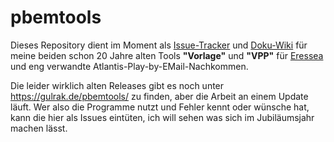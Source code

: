 # pbemtools

Dieses Repository dient im Moment als [Issue-Tracker](https://github.com/gulrak/pbemtools/issues) und [Doku-Wiki](https://github.com/gulrak/pbemtools/wiki) für meine beiden schon 20 Jahre alten Tools **"Vorlage"** und **"VPP"** für [Eressea](https://www.eressea.de) und eng verwandte Atlantis-Play-by-EMail-Nachkommen. 

Die leider wirklich alten Releases gibt es noch unter https://gulrak.de/pbemtools/ zu finden, aber die Arbeit an einem Update läuft. Wer also die Programme nutzt und Fehler kennt oder wünsche hat, kann die hier als Issues eintüten, ich will sehen was sich im Jubiläumsjahr machen lässt.
